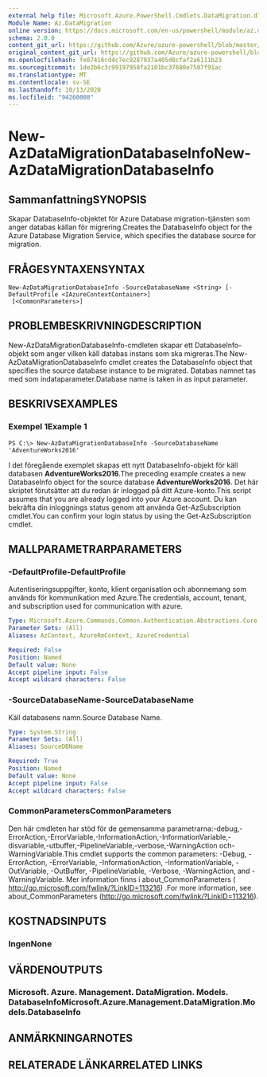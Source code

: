 ```yaml
---
external help file: Microsoft.Azure.PowerShell.Cmdlets.DataMigration.dll-Help.xml
Module Name: Az.DataMigration
online version: https://docs.microsoft.com/en-us/powershell/module/az.datamigration/New-AzDataMigrationDatabaseInfo
schema: 2.0.0
content_git_url: https://github.com/Azure/azure-powershell/blob/master/src/DataMigration/DataMigration/help/New-AzDataMigrationDatabaseInfo.md
original_content_git_url: https://github.com/Azure/azure-powershell/blob/master/src/DataMigration/DataMigration/help/New-AzDataMigrationDatabaseInfo.md
ms.openlocfilehash: fe07416cd4c7ec9287937a405d8cfaf2a6111b23
ms.sourcegitcommit: 1de2b6c3c99197958fa2101bc37680e7507f91ac
ms.translationtype: MT
ms.contentlocale: sv-SE
ms.lasthandoff: 10/13/2020
ms.locfileid: "94260008"
---
```

# <span data-ttu-id="f98f1-101">New-AzDataMigrationDatabaseInfo</span><span class="sxs-lookup"><span data-stu-id="f98f1-101">New-AzDataMigrationDatabaseInfo</span></span>

## <span data-ttu-id="f98f1-102">Sammanfattning</span><span class="sxs-lookup"><span data-stu-id="f98f1-102">SYNOPSIS</span></span>
<span data-ttu-id="f98f1-103">Skapar DatabaseInfo-objektet för Azure Database migration-tjänsten som anger databas källan för migrering.</span><span class="sxs-lookup"><span data-stu-id="f98f1-103">Creates the DatabaseInfo object for the Azure Database Migration Service, which specifies the database source for migration.</span></span>

## <span data-ttu-id="f98f1-104">FRÅGESYNTAXEN</span><span class="sxs-lookup"><span data-stu-id="f98f1-104">SYNTAX</span></span>

```
New-AzDataMigrationDatabaseInfo -SourceDatabaseName <String> [-DefaultProfile <IAzureContextContainer>]
 [<CommonParameters>]
```

## <span data-ttu-id="f98f1-105">PROBLEMBESKRIVNING</span><span class="sxs-lookup"><span data-stu-id="f98f1-105">DESCRIPTION</span></span>
<span data-ttu-id="f98f1-106">New-AzDataMigrationDatabaseInfo-cmdleten skapar ett DatabaseInfo-objekt som anger vilken käll databas instans som ska migreras.</span><span class="sxs-lookup"><span data-stu-id="f98f1-106">The New-AzDataMigrationDatabaseInfo cmdlet creates the DatabaseInfo object that specifies the source database instance to be migrated.</span></span> <span data-ttu-id="f98f1-107">Databas namnet tas med som indataparameter.</span><span class="sxs-lookup"><span data-stu-id="f98f1-107">Database name is taken in as input parameter.</span></span>

## <span data-ttu-id="f98f1-108">BESKRIVS</span><span class="sxs-lookup"><span data-stu-id="f98f1-108">EXAMPLES</span></span>

### <span data-ttu-id="f98f1-109">Exempel 1</span><span class="sxs-lookup"><span data-stu-id="f98f1-109">Example 1</span></span>
```
PS C:\> New-AzDataMigrationDatabaseInfo -SourceDatabaseName 'AdventureWorks2016'
```

<span data-ttu-id="f98f1-110">I det föregående exemplet skapas ett nytt DatabaseInfo-objekt för käll databasen **AdventureWorks2016**.</span><span class="sxs-lookup"><span data-stu-id="f98f1-110">The preceding example creates a new DatabaseInfo object for the source database **AdventureWorks2016**.</span></span>
<span data-ttu-id="f98f1-111">Det här skriptet förutsätter att du redan är inloggad på ditt Azure-konto.</span><span class="sxs-lookup"><span data-stu-id="f98f1-111">This script assumes that you are already logged into your Azure account.</span></span> <span data-ttu-id="f98f1-112">Du kan bekräfta din inloggnings status genom att använda Get-AzSubscription cmdlet.</span><span class="sxs-lookup"><span data-stu-id="f98f1-112">You can confirm your login status by using the Get-AzSubscription cmdlet.</span></span>

## <span data-ttu-id="f98f1-113">MALLPARAMETRAR</span><span class="sxs-lookup"><span data-stu-id="f98f1-113">PARAMETERS</span></span>

### <span data-ttu-id="f98f1-114">-DefaultProfile</span><span class="sxs-lookup"><span data-stu-id="f98f1-114">-DefaultProfile</span></span>
<span data-ttu-id="f98f1-115">Autentiseringsuppgifter, konto, klient organisation och abonnemang som används för kommunikation med Azure.</span><span class="sxs-lookup"><span data-stu-id="f98f1-115">The credentials, account, tenant, and subscription used for communication with azure.</span></span>

```yaml
Type: Microsoft.Azure.Commands.Common.Authentication.Abstractions.Core.IAzureContextContainer
Parameter Sets: (All)
Aliases: AzContext, AzureRmContext, AzureCredential

Required: False
Position: Named
Default value: None
Accept pipeline input: False
Accept wildcard characters: False
```

### <span data-ttu-id="f98f1-116">-SourceDatabaseName</span><span class="sxs-lookup"><span data-stu-id="f98f1-116">-SourceDatabaseName</span></span>
<span data-ttu-id="f98f1-117">Käll databasens namn.</span><span class="sxs-lookup"><span data-stu-id="f98f1-117">Source Database Name.</span></span>

```yaml
Type: System.String
Parameter Sets: (All)
Aliases: SourceDBName

Required: True
Position: Named
Default value: None
Accept pipeline input: False
Accept wildcard characters: False
```

### <span data-ttu-id="f98f1-118">CommonParameters</span><span class="sxs-lookup"><span data-stu-id="f98f1-118">CommonParameters</span></span>
<span data-ttu-id="f98f1-119">Den här cmdleten har stöd för de gemensamma parametrarna:-debug,-ErrorAction,-ErrorVariable,-InformationAction,-InformationVariable,-disvariable,-utbuffer,-PipelineVariable,-verbose,-WarningAction och-WarningVariable.</span><span class="sxs-lookup"><span data-stu-id="f98f1-119">This cmdlet supports the common parameters: -Debug, -ErrorAction, -ErrorVariable, -InformationAction, -InformationVariable, -OutVariable, -OutBuffer, -PipelineVariable, -Verbose, -WarningAction, and -WarningVariable.</span></span> <span data-ttu-id="f98f1-120">Mer information finns i about_CommonParameters ( http://go.microsoft.com/fwlink/?LinkID=113216) .</span><span class="sxs-lookup"><span data-stu-id="f98f1-120">For more information, see about_CommonParameters (http://go.microsoft.com/fwlink/?LinkID=113216).</span></span>

## <span data-ttu-id="f98f1-121">KOSTNADS</span><span class="sxs-lookup"><span data-stu-id="f98f1-121">INPUTS</span></span>

### <span data-ttu-id="f98f1-122">Ingen</span><span class="sxs-lookup"><span data-stu-id="f98f1-122">None</span></span>

## <span data-ttu-id="f98f1-123">VÄRDEN</span><span class="sxs-lookup"><span data-stu-id="f98f1-123">OUTPUTS</span></span>

### <span data-ttu-id="f98f1-124">Microsoft. Azure. Management. DataMigration. Models. DatabaseInfo</span><span class="sxs-lookup"><span data-stu-id="f98f1-124">Microsoft.Azure.Management.DataMigration.Models.DatabaseInfo</span></span>

## <span data-ttu-id="f98f1-125">ANMÄRKNINGAR</span><span class="sxs-lookup"><span data-stu-id="f98f1-125">NOTES</span></span>

## <span data-ttu-id="f98f1-126">RELATERADE LÄNKAR</span><span class="sxs-lookup"><span data-stu-id="f98f1-126">RELATED LINKS</span></span>
